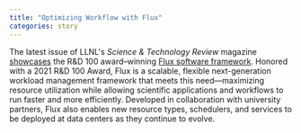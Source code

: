 ```yaml
---
title: "Optimizing Workflow with Flux"
categories: story
---
```


The latest issue of LLNL's *Science & Technology Review* magazine [showcases](https://str.llnl.gov/2022-07/milroy) the R&D 100 award–winning [Flux software framework](http://flux-framework.org/). Honored with a 2021 R&D 100 Award, Flux is a scalable, flexible next-generation workload management framework that meets this need—maximizing resource utilization while allowing scientific applications and workflows to run faster and more efficiently. Developed in collaboration with university partners, Flux also enables new resource types, schedulers, and services to be deployed at data centers as they continue to evolve.
